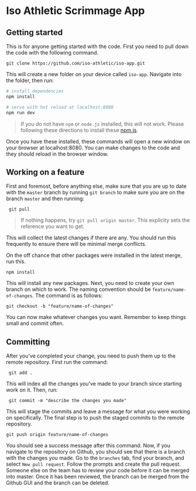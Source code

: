 # Iso Athletic Scrimmage App

## Getting started

This is for anyone getting started with the code. First you need to pull down the code with the following command.

```git clone https://github.com/iso-athletic/iso-app.git```

This will create a new folder on your device called `iso-app`. Navigate into the folder, then run:

``` bash
# install dependencies
npm install

# serve with hot reload at localhost:8080
npm run dev
```
> If you do not have `npm` or `node.js` installed, this will not work. Please following these directions to install these [npm.js](https://docs.npmjs.com/getting-started/installing-node#Related-CLI-Commands). 

Once you have these installed, these commands will open a new window on your browser at localhost:8080. You can make changes to the code and they should reload in the browser window. 

## Working on a feature

First and foremost, before anything else, make sure that you are up to date with the `master` branch by running `git branch` to make sure you are on the branch `master` and then running:

``` git pull```

> If nothing happens, try `git pull origin master`. This explicity sets the reference you want to get. 

This will collect the latest changes if there are any. You should run this frequently to ensure there will be minimal merge conflicts.

On the off chance that other packages were installed in the latest merge, run this.

``` npm install ```

This will install any new packages. Next, you need to create your own branch on which to work. The naming convention should be `feature/name-of-changes`. The command is as follows:

```git checkout -b "feature/name-of-changes"```

You can now make whatever changes you want. Remember to keep things small and commit often. 

## Committing

After you've completed your change, you need to push them up to the remote repository. First run the command:

``` git add .```

This will index all the changes you've made to your branch since starting work on it. Then, run:

``` git commit -m "describe the changes you made"```

This will stage the commits and leave a message for what you were working on specifically. The final step is to push the staged commits to the remote repository.

``` git push origin feature/name-of-changes ```

You should see a success message after this command. Now, if you navigate to the repository on Github, you should see that there is a branch with the changes you made. Go to the `branches` tab, find your branch, and select `New pull request`. Follow the prompts and create the pull request. Someone else on the team has to review your code before it can be merged into master. Once it has been reviewed, the branch can be merged from the Github GUI and the branch can be deleted. 
